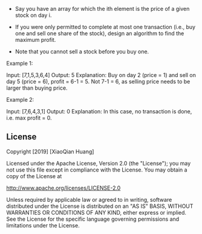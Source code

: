 
- Say you have an array for which the ith element is the price of a given stock on day i.

- If you were only permitted to complete at most one transaction (i.e., buy one and sell one share of the stock), design an algorithm to find the maximum profit.

- Note that you cannot sell a stock before you buy one.





Example 1:


Input: [7,1,5,3,6,4]
Output: 5
Explanation: Buy on day 2 (price = 1) and sell on day 5 (price = 6), profit = 6-1 = 5.
             Not 7-1 = 6, as selling price needs to be larger than buying price.



Example 2:


Input: [7,6,4,3,1]
Output: 0
Explanation: In this case, no transaction is done, i.e. max profit = 0.




## License

Copyright [2019] [XiaoQian Huang]

Licensed under the Apache License, Version 2.0 (the "License");
you may not use this file except in compliance with the License.
You may obtain a copy of the License at

http://www.apache.org/licenses/LICENSE-2.0

Unless required by applicable law or agreed to in writing, software
distributed under the License is distributed on an "AS IS" BASIS,
WITHOUT WARRANTIES OR CONDITIONS OF ANY KIND, either express or implied.
See the License for the specific language governing permissions and
limitations under the License.
